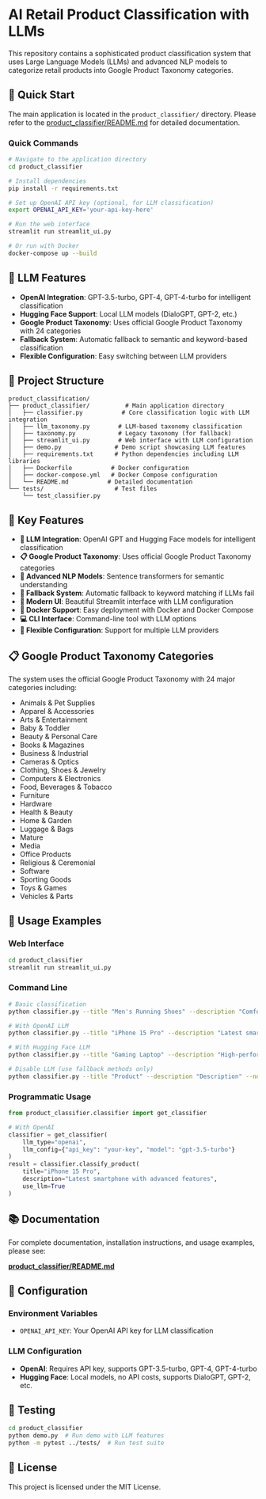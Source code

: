 # AI Retail Product Classification with LLMs

This repository contains a sophisticated product classification system that uses Large Language Models (LLMs) and advanced NLP models to categorize retail products into Google Product Taxonomy categories.

## 🚀 Quick Start

The main application is located in the `product_classifier/` directory. Please refer to the [product_classifier/README.md](product_classifier/README.md) for detailed documentation.

### Quick Commands

```bash
# Navigate to the application directory
cd product_classifier

# Install dependencies
pip install -r requirements.txt

# Set up OpenAI API key (optional, for LLM classification)
export OPENAI_API_KEY='your-api-key-here'

# Run the web interface
streamlit run streamlit_ui.py

# Or run with Docker
docker-compose up --build
```

## 🤖 LLM Features

- **OpenAI Integration**: GPT-3.5-turbo, GPT-4, GPT-4-turbo for intelligent classification
- **Hugging Face Support**: Local LLM models (DialoGPT, GPT-2, etc.)
- **Google Product Taxonomy**: Uses official Google Product Taxonomy with 24 categories
- **Fallback System**: Automatic fallback to semantic and keyword-based classification
- **Flexible Configuration**: Easy switching between LLM providers

## 📁 Project Structure

```
product_classification/
├── product_classifier/          # Main application directory
│   ├── classifier.py           # Core classification logic with LLM integration
│   ├── llm_taxonomy.py        # LLM-based taxonomy classification
│   ├── taxonomy.py            # Legacy taxonomy (for fallback)
│   ├── streamlit_ui.py        # Web interface with LLM configuration
│   ├── demo.py               # Demo script showcasing LLM features
│   ├── requirements.txt      # Python dependencies including LLM libraries
│   ├── Dockerfile           # Docker configuration
│   ├── docker-compose.yml   # Docker Compose configuration
│   └── README.md           # Detailed documentation
└── tests/                    # Test files
    └── test_classifier.py
```

## 🎯 Key Features

- **🤖 LLM Integration**: OpenAI GPT and Hugging Face models for intelligent classification
- **📋 Google Product Taxonomy**: Uses official Google Product Taxonomy categories
- **🧠 Advanced NLP Models**: Sentence transformers for semantic understanding
- **🔄 Fallback System**: Automatic fallback to keyword matching if LLMs fail
- **🎨 Modern UI**: Beautiful Streamlit interface with LLM configuration
- **🐳 Docker Support**: Easy deployment with Docker and Docker Compose
- **💻 CLI Interface**: Command-line tool with LLM options
- **🔧 Flexible Configuration**: Support for multiple LLM providers

## 📋 Google Product Taxonomy Categories

The system uses the official Google Product Taxonomy with 24 major categories including:
- Animals & Pet Supplies
- Apparel & Accessories
- Arts & Entertainment
- Baby & Toddler
- Beauty & Personal Care
- Books & Magazines
- Business & Industrial
- Cameras & Optics
- Clothing, Shoes & Jewelry
- Computers & Electronics
- Food, Beverages & Tobacco
- Furniture
- Hardware
- Health & Beauty
- Home & Garden
- Luggage & Bags
- Mature
- Media
- Office Products
- Religious & Ceremonial
- Software
- Sporting Goods
- Toys & Games
- Vehicles & Parts

## 🔧 Usage Examples

### Web Interface
```bash
cd product_classifier
streamlit run streamlit_ui.py
```

### Command Line
```bash
# Basic classification
python classifier.py --title "Men's Running Shoes" --description "Comfortable athletic shoes"

# With OpenAI LLM
python classifier.py --title "iPhone 15 Pro" --description "Latest smartphone" --llm-type openai

# With Hugging Face LLM
python classifier.py --title "Gaming Laptop" --description "High-performance laptop" --llm-type huggingface

# Disable LLM (use fallback methods only)
python classifier.py --title "Product" --description "Description" --no-llm
```

### Programmatic Usage
```python
from product_classifier.classifier import get_classifier

# With OpenAI
classifier = get_classifier(
    llm_type="openai",
    llm_config={"api_key": "your-key", "model": "gpt-3.5-turbo"}
)
result = classifier.classify_product(
    title="iPhone 15 Pro",
    description="Latest smartphone with advanced features",
    use_llm=True
)
```

## 📚 Documentation

For complete documentation, installation instructions, and usage examples, please see:

**[product_classifier/README.md](product_classifier/README.md)**

## 🔑 Configuration

### Environment Variables
- `OPENAI_API_KEY`: Your OpenAI API key for LLM classification

### LLM Configuration
- **OpenAI**: Requires API key, supports GPT-3.5-turbo, GPT-4, GPT-4-turbo
- **Hugging Face**: Local models, no API costs, supports DialoGPT, GPT-2, etc.

## 🧪 Testing

```bash
cd product_classifier
python demo.py  # Run demo with LLM features
python -m pytest ../tests/  # Run test suite
```

## 📄 License

This project is licensed under the MIT License. 